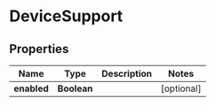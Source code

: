 

# DeviceSupport


## Properties

| Name | Type | Description | Notes |
|------------ | ------------- | ------------- | -------------|
|**enabled** | **Boolean** |  |  [optional] |



